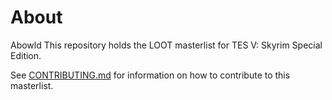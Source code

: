 # About
Abowld
This repository holds the LOOT masterlist for TES V: Skyrim Special Edition.

See [CONTRIBUTING.md](CONTRIBUTING.md) for information on how to contribute to this masterlist.
